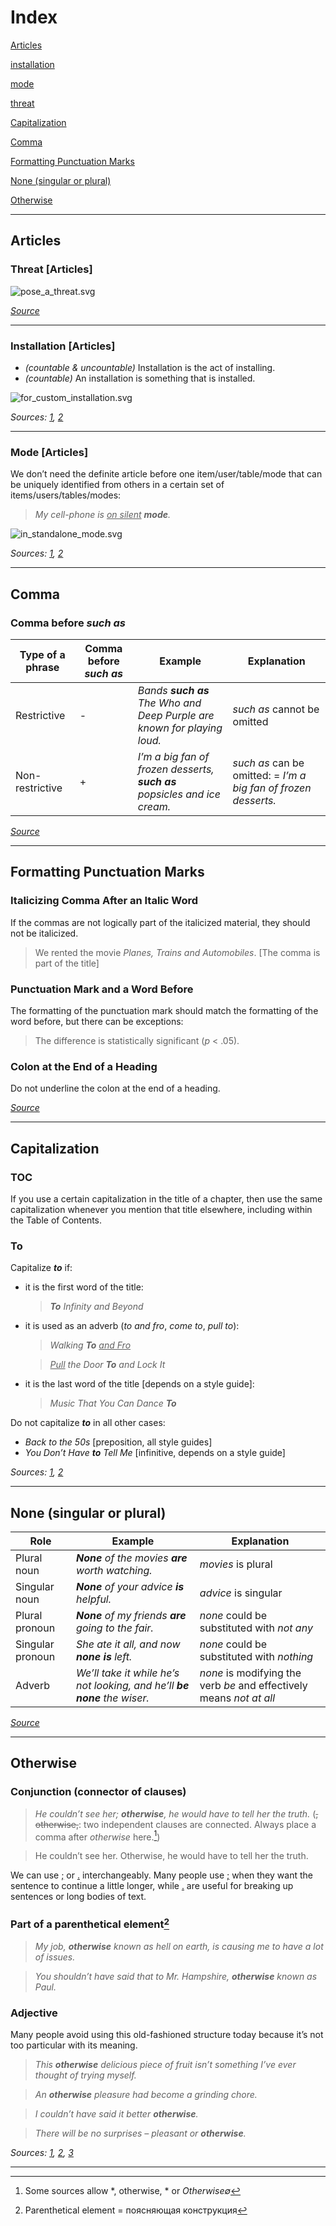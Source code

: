 # Index

[Articles](#articles)

   [installation](#installation--articles)

   [mode](#mode--articles)
   
   [threat](#threat--articles)

[Capitalization](#capitalization)

[Comma](#comma)

[Formatting Punctuation Marks](#formatting-punctuation-marks)

[None (singular or plural)](#none-singular-or-plural)

[Otherwise](#otherwise)

***

## Articles

### Threat \[Articles\]

![pose_a_threat.svg](resources/charts/pose_a_threat.svg)

[*Source*](https://books.google.com/ngrams/graph?content=pose+a+threat%2Cpose+the+threat%2Cpose+threat&year_start=1800&year_end=2019&corpus=en-2019&smoothing=3)

***

### Installation \[Articles\]

- *(countable \& uncountable)* Installation is the act of installing.
- *(countable)* An installation is something that is installed.

![for_custom_installation.svg](resources/charts/for_custom_installation.svg)

*Sources: [1](https://simple.wiktionary.org/wiki/installation),
[2](https://books.google.com/ngrams/graph?content=for+a+custom+installation%2Cfor+custom+installation%2Cfor+the+custom+installation&year_start=1800&year_end=2019&corpus=en-2019&smoothing=3)*

***

### Mode \[Articles\]

We don’t need the definite article before one item/user/table/mode that can be uniquely identified from others in a certain set of items/users/tables/modes:

> *My cell-phone is <ins>on silent</ins> **mode**.*

![in_standalone_mode.svg](resources/charts/in_standalone_mode.svg)

*Sources: [1](https://ell.stackexchange.com/questions/61397/a-definite-article-before-silent-mode),
[2](https://books.google.com/ngrams/graph?content=in+the+standalone+mode%2Cin+a+standalone+mode%2Cin+standalone+mode&year_start=1800&year_end=2019&corpus=en-2019&smoothing=3)*

***

## Comma

### Comma before *such as*

| Type of a phrase | Comma before *such as* | Example | Explanation |
|------------------|------------------------|---------|-------------|
| Restrictive | \- | *Bands **such as** The Who and Deep Purple are known for playing loud.* | *such as* cannot be omitted |
| Non-restrictive | \+ | *I’m a big fan of frozen desserts, **such as** popsicles and ice cream.* | *such as* can be omitted: \= *I’m a big fan of frozen desserts.* |

[*Source*](https://prowritingaid.com/such-as-comma)

***

## Formatting Punctuation Marks

### Italicizing Comma After an Italic Word

If the commas are not logically part of the italicized material, they should not be italicized.

> We rented the movie *Planes, Trains and Automobiles*. \[The comma is part of the title\]

### Punctuation Mark and a Word Before

The formatting of the punctuation mark should match the formatting of the word before, but there can be exceptions:

> The difference is statistically significant (*p* < .05).

### Colon at the End of a Heading

Do not underline the colon at the end of a heading.

[*Source*](https://iconlogic.blogs.com/weblog/2011/04/writing-grammar-do-i-italicize-the-comma-after-an-italic-word.html)

***

## Capitalization

### TOC

If you use a certain capitalization in the title of a chapter, then use the same capitalization whenever you mention that title elsewhere, including within the Table of Contents.

### To

Capitalize ***to*** if:
- it is the first word of the title:
  > ***To** Infinity and Beyond*
- it is used as an adverb (*to and fro*, *come to*, *pull to*):
  > *Walking **To** <ins>and Fro</ins>*
  
  > *<ins>Pull</ins> the Door **To** and Lock It*

- it is the last word of the title \[depends on a style guide\]:
  > *Music That You Can Dance **To***

Do not capitalize ***to*** in all other cases:
- *Back *to* the 50s* \[preposition, all style guides\]
- *You Don’t Have **to** Tell Me* \[infinitive, depends on a style guide\]

*Sources: [1](https://writing.stackexchange.com/questions/61942/should-the-table-of-contents-be-title-case),
[2](https://titlecaseconverter.com/blog/is-to-capitalized)*

***

## None (singular or plural)

| Role | Example | Explanation |
|------|---------|-------------|
| Plural noun | ***None** of the movies **are** worth watching.* | *movies* is plural |
| Singular noun | ***None** of your advice **is** helpful.* | *advice* is singular |
| Plural pronoun | ***None** of my friends **are** going to the fair.* | *none* could be substituted with *not any* |
| Singular pronoun | *She ate it all, and now **none is** left.* | *none* could be substituted with *nothing* |
| Adverb | *We’ll take it while he’s not looking, and he’ll **be none** the wiser.* | *none* is modifying the verb *be* and effectively means *not at all* |

[*Source*](https://www.masterclass.com/articles/is-none-singular-or-plural)

***

## Otherwise

### Conjunction (connector of clauses)

> *He couldn’t see her; **otherwise**, he would have to tell her the truth.* (~~, otherwise,~~: two independent clauses are connected. Always place a comma after *otherwise* here.[^otherwise])

[^otherwise]: Some sources allow *, otherwise, * or *Otherwise∅*

> He couldn’t see her. Otherwise, he would have to tell her the truth.

We can use <ins>;</ins> or <ins>.</ins> interchangeably. Many people use <ins>;</ins> when they want the sentence to continue a little longer, while <ins>.</ins> are useful for breaking up sentences or long bodies of text.

### Part of a parenthetical element[^parenthetical]

[^parenthetical]: Parenthetical element = поясняющая конструкция

> *My job, **otherwise** known as hell on earth, is causing me to have a lot of issues.*

> *You shouldn’t have said that to Mr. Hampshire, **otherwise** known as Paul.*

### Adjective

Many people avoid using this old-fashioned structure today because it’s not too particular with its meaning.

> *This **otherwise** delicious piece of fruit isn’t something I’ve ever thought of trying myself.*

> *An **otherwise** pleasure had become a grinding chore.*

> *I couldn’t have said it better **otherwise**.*

> *There will be no surprises – pleasant or **otherwise**.*

*Sources: [1](https://grammarhow.com/otherwise-comma/),
[2](https://www.dictionary.com/browse/otherwise),
[3](https://www.onestopenglish.com/your-english/your-english-word-grammar-otherwise/157482.article)*

***

